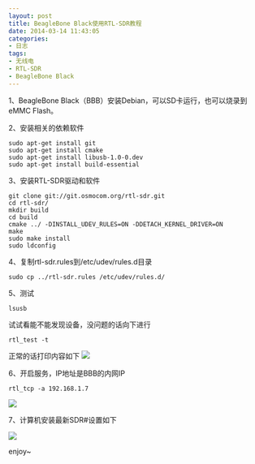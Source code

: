 ```yaml
---
layout: post
title: BeagleBone Black使用RTL-SDR教程
date: 2014-03-14 11:43:05
categories:
- 日志
tags:
- 无线电
- RTL-SDR
- BeagleBone Black
---
```


1、BeagleBone Black（BBB）安装Debian，可以SD卡运行，也可以烧录到eMMC Flash。

2、安装相关的依赖软件
    
    sudo apt-get install git 
    sudo apt-get install cmake
    sudo apt-get install libusb-1.0-0.dev
    sudo apt-get install build-essential
3、安装RTL-SDR驱动和软件

    git clone git://git.osmocom.org/rtl-sdr.git
    cd rtl-sdr/
    mkdir build
    cd build
    cmake ../ -DINSTALL_UDEV_RULES=ON -DDETACH_KERNEL_DRIVER=ON
    make
    sudo make install
    sudo ldconfig
4、复制rtl-sdr.rules到/etc/udev/rules.d目录

    sudo cp ../rtl-sdr.rules /etc/udev/rules.d/

5、测试
   
    lsusb

试试看能不能发现设备，没问题的话向下进行

    rtl_test -t

正常的话打印内容如下
![](http://i1328.photobucket.com/albums/w532/xwlogic/65E068079898_zpsd212fb33.jpg)


6、开启服务，IP地址是BBB的内网IP

    rtl_tcp -a 192.168.1.7

![](http://i1328.photobucket.com/albums/w532/xwlogic/65E068079898_zpsb7a18a1d.jpg)

7、计算机安装最新SDR#设置如下

![](http://i1328.photobucket.com/albums/w532/xwlogic/65E068079898_zpsd4d1feab.jpg)

enjoy~





